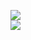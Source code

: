 [![](https://img.shields.io/badge/Made%20With-Github%20Spray-lightgrey.svg?style=for-the-badge&logo=github)](https://github.com/Annihil/github-spray#577)  
[![](https://i.imgur.com/2DrTn0Z.gif)](https://github.com/Annihil/github-spray)